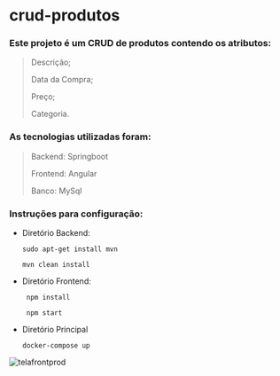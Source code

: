 # crud-produtos

### Este projeto é um CRUD de produtos contendo os atributos:

> Descrição;
> 
> Data da Compra;
> 
> Preço;
> 
> Categoria.


### As tecnologias utilizadas foram:

> Backend: Springboot
>
>Frontend: Angular
>
>Banco: MySql


### Instruções para configuração:

* Diretório Backend:

      sudo apt-get install mvn
      
      mvn clean install

* Diretório Frontend:

       npm install
       
       npm start
       
* Diretório Principal

      docker-compose up
      
![telafrontprod](https://user-images.githubusercontent.com/68599201/130515657-05b7ae2b-961a-4e69-8561-ec7aa0837b15.png)
     
     

